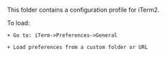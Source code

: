 This folder contains a configuration profile for iTerm2. 

To load:

    + Go to: iTerm->Preferences->General
    
    + Load preferences from a custom folder or URL
